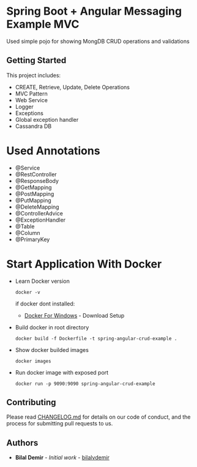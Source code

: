 # Spring Boot + Angular Messaging Example MVC
Used simple pojo for showing MongDB CRUD operations and validations

## Getting Started
This project includes:
 - CREATE, Retrieve, Update, Delete Operations
 - MVC Pattern
 - Web Service
 - Logger
 - Exceptions
 - Global exception handler
 - Cassandra DB
 
# Used Annotations

 - @Service
 - @RestController
 - @ResponseBody
 - @GetMapping
 - @PostMapping
 - @PutMapping
 - @DeleteMapping
 - @ControllerAdvice
 - @ExceptionHandler
 - @Table
 - @Column
 - @PrimaryKey

# Start Application With Docker
 - Learn Docker version
   ```
   docker -v
   ```
   if docker dont installed: 
   * [Docker For Windows](https://docs.docker.com/docker-for-windows/install/) - Download Setup
   
 - Build docker in root directory
   ```
   docker build -f Dockerfile -t spring-angular-crud-example .
   ```
 - Show docker builded images
   ```
   docker images
   ```
 - Run docker image with exposed port 
   ```
   docker run -p 9090:9090 spring-angular-crud-example
   ```

## Contributing

Please read [CHANGELOG.md](https://github.com/bilalvdemir/messaging/blob/master/CHANGELOG.md) for details on our code of conduct, and the process for submitting pull requests to us.

## Authors

* **Bilal Demir** - *Initial work* - [bilalvdemir](https://github.com/bilalvdemir)
